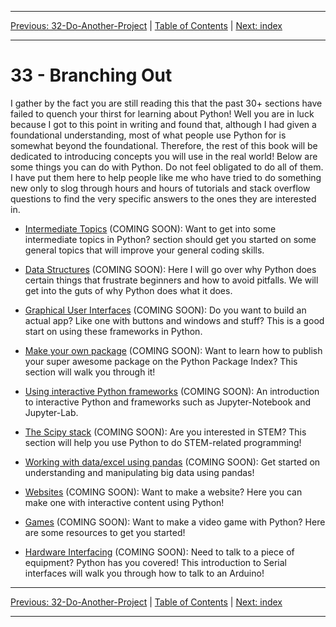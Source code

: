 <!-- Navigation -->

---

[Previous: 32-Do-Another-Project](./32-Do-Another-Project.md) | [Table of Contents](./00-Table-of-Contents.md) | [Next: index](./index.md)

---
<!-- End Navigation -->

# 33 - Branching Out

I gather by the fact you are still reading this that the past 30+ sections have failed to quench your thirst for learning about Python! Well you are in luck because I got to this point in writing and found that, although I had given a foundational understanding, most of what people use Python for is somewhat beyond the foundational. Therefore, the rest of this book will be dedicated to introducing concepts you will use in the real world! Below are some things you can do with Python. Do not feel obligated to do all of them. I have put them here to help people like me who have tried to do something new only to slog through hours and hours of tutorials and stack overflow questions to find the very specific answers to the ones they are interested in.

- [Intermediate Topics]() (COMING SOON): Want to get into some intermediate topics in Python? section should get you started on some general topics that will improve your general coding skills.

- [Data Structures]() (COMING SOON): Here I will go over why Python does certain things that frustrate beginners and how to avoid pitfalls. We will get into the guts of why Python does what it does.

- [Graphical User Interfaces]() (COMING SOON): Do you want to build an actual app? Like one with buttons and windows and stuff? This is a good start on using these frameworks in Python.

- [Make your own package]() (COMING SOON): Want to learn how to publish your super awesome package on the Python Package Index? This section will walk you through it!

- [Using interactive Python frameworks]() (COMING SOON): An introduction to interactive Python and frameworks such as Jupyter-Notebook and Jupyter-Lab.

- [The Scipy stack]() (COMING SOON): Are you interested in STEM? This section will help you use Python to do STEM-related programming! 

- [Working with data/excel using pandas]() (COMING SOON): Get started on understanding and manipulating big data using pandas!

- [Websites]() (COMING SOON): Want to make a website? Here you can make one with interactive content using Python!

- [Games]() (COMING SOON): Want to make a video game with Python? Here are some resources to get you started!

- [Hardware Interfacing]() (COMING SOON): Need to talk to a piece of equipment? Python has you covered! This introduction to Serial interfaces will walk you through how to talk to an Arduino!

  <!-- [Databases and SQL]() (COMING SOON): Want to automate your SQL interface? --> 

<!-- Navigation -->

---

[Previous: 32-Do-Another-Project](./32-Do-Another-Project.md) | [Table of Contents](./00-Table-of-Contents.md) | [Next: index](./index.md)

---
<!-- End Navigation -->
